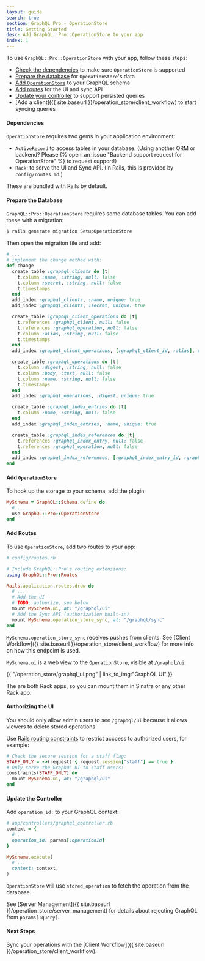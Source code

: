 ```yaml
---
layout: guide
search: true
section: GraphQL Pro - OperationStore
title: Getting Started
desc: Add GraphQL::Pro::OperationStore to your app
index: 1
---
```


To use `GraphQL::Pro::OperationStore` with your app, follow these steps:

- [Check the dependencies](#dependencies) to make sure `OperationStore` is supported
- [Prepare the database](#prepare-the-database) for `OperationStore`'s  data
- [Add `OperationStore`](#add-operationstore) to your GraphQL schema
- [Add routes](#add-routes) for the UI and sync API
- [Update your controller](#update-the-controller) to support persisted queries
- [Add a client]({{ site.baseurl }}/operation_store/client_workflow) to start syncing queries

#### Dependencies

`OperationStore` requires two gems in your application environment:

- `ActiveRecord` to access tables in your database. (Using another ORM or backend? Please {% open_an_issue "Backend support request for OperationStore" %} to request support!)
- `Rack`: to serve the UI and Sync API. (In Rails, this is provided by `config/routes.md`.)

These are bundled with Rails by default.

#### Prepare the Database

`GraphQL::Pro::OperationStore` requires some database tables. You can add these with a migration:

```bash
$ rails generate migration SetupOperationStore
```

Then open the migration file and add:

```ruby
# ...
# implement the change method with:
def change
  create_table :graphql_clients do |t|
    t.column :name, :string, null: false
    t.column :secret, :string, null: false
    t.timestamps
  end
  add_index :graphql_clients, :name, unique: true
  add_index :graphql_clients, :secret, unique: true

  create_table :graphql_client_operations do |t|
    t.references :graphql_client, null: false
    t.references :graphql_operation, null: false
    t.column :alias, :string, null: false
    t.timestamps
  end
  add_index :graphql_client_operations, [:graphql_client_id, :alias], unique: true, name: "graphql_client_operations_pairs"

  create_table :graphql_operations do |t|
    t.column :digest, :string, null: false
    t.column :body, :text, null: false
    t.column :name, :string, null: false
    t.timestamps
  end
  add_index :graphql_operations, :digest, unique: true

  create_table :graphql_index_entries do |t|
    t.column :name, :string, null: false
  end
  add_index :graphql_index_entries, :name, unique: true

  create_table :graphql_index_references do |t|
    t.references :graphql_index_entry, null: false
    t.references :graphql_operation, null: false
  end
  add_index :graphql_index_references, [:graphql_index_entry_id, :graphql_operation_id], unique: true, name: "graphql_index_reference_pairs"
end
```

#### Add `OperationStore`

To hook up the storage to your schema, add the plugin:

```ruby
MySchema = GraphQL::Schema.define do
  # ...
  use GraphQL::Pro::OperationStore
end
```

#### Add Routes

To use `OperationStore`, add two routes to your app:

```ruby
# config/routes.rb

# Include GraphQL::Pro's routing extensions:
using GraphQL::Pro::Routes

Rails.application.routes.draw do
  # ...
  # Add the UI
  # TODO: authorize, see below
  mount MySchema.ui, at: "/graphql/ui"
  # Add the Sync API (authorization built-in)
  mount MySchema.operation_store_sync, at: "/graphql/sync"
end
```

`MySchema.operation_store_sync` receives pushes from clients. See [Client Workflow]({{ site.baseurl }}/operation_store/client_workflow) for more info on how this endpoint is used.

`MySchema.ui` is a web view to the `OperationStore`, visible at `/graphql/ui`:

{{ "/operation_store/graphql_ui.png" | link_to_img:"GraphQL UI" }}

The are both Rack apps, so you can mount them in Sinatra or any other Rack app.

#### Authorizing the UI

You should only allow admin users to see `/graphql/ui` because it allows viewers to delete stored operations.

Use [Rails routing constraints](http://api.rubyonrails.org/v5.1/classes/ActionDispatch/Routing/Mapper/Scoping.html#method-i-constraints) to restrict acccess to authorized users, for example:

```ruby
# Check the secure session for a staff flag:
STAFF_ONLY = ->(request) { request.session["staff"] == true }
# Only serve the GraphQL UI to staff users:
constraints(STAFF_ONLY) do
  mount MySchema.ui, at: "/graphql/ui"
end
```

#### Update the Controller

Add `operation_id:` to your GraphQL context:

```ruby
# app/controllers/graphql_controller.rb
context = {
  # ...
  operation_id: params[:operationId]
}

MySchema.execute(
  # ...
  context: context,
)
```

`OperationStore` will use `stored_operation` to fetch the operation from the database.

See [Server Management]({{ site.baseurl }}/operation_store/server_management) for details about rejecting GraphQL from `params[:query]`.

#### Next Steps

Sync your operations with the [Client Workflow]({{ site.baseurl }}/operation_store/client_workflow).
